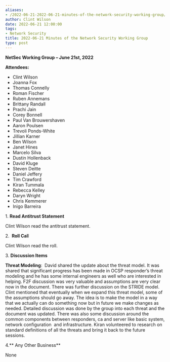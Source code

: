 ```yaml
---
aliases:
- /2022-06-21-2022-06-21-minutes-of-the-network-security-working-group/
author: Clint Wilson
date: 2022-06-21 12:00:00
tags:
- Network Security
title: 2022-06-21 Minutes of the Network Security Working Group
type: post
---
```


**NetSec Working Group – June 21st, 2022**

**Attendees:**

- Clint Wilson
- Joanna Fox
- Thomas Connelly
- Roman Fischer
- Ruben Annemans
- Brittany Randall
- Prachi Jain
- Corey Bonnell
- Paul Van Brouwershaven
- Aaron Poulsen
- Trevoli Ponds-White
- Jillian Karner
- Ben Wilson
- Janet Hines
- Marcelo Silva
- Dustin Hollenback
- David Kluge
- Steven Deitte
- Daniel Jeffery
- Tim Crawford
- Kiran Tummala
- Rebecca Kelley
- Daryn Wright
- Chris Kemmerer
- Inigo Barreira

1. **Read Antitrust Statement**

Clint Wilson read the antitrust statement.

2.  **Roll Cal**l

Clint Wilson read the roll.

3. **Discussion Items**

**Threat Modeling**:  David shared the update about the threat model. It was shared that significant progress has been made in OCSP responder’s threat modeling and he has some internal engineers as well who are interested in helping. F2F discussion was very valuable and assumptions are very clear now in the document. There was further discussion on the STRIDE model. Clint mentioned that eventually when we expand this threat model, some of the assumptions should go away. The idea is to make the model in a way that we actually can do something now but in future we make changes as needed. Detailed discussion was done by the group into each threat and the document was updated. There was also some discussion around the common components between responders, ca and server like basic system, network configuration  and infrastructure. Kiran volunteered to research on standard definitions of all the threats and bring it back to the future sessions.

4.** Any Other Business**

None